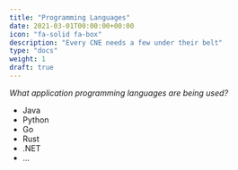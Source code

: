 ```yaml
---
title: "Programming Languages"
date: 2021-03-01T00:00:00+00:00
icon: "fa-solid fa-box"
description: "Every CNE needs a few under their belt"
type: "docs"
weight: 1
draft: true
---
```


_What application programming languages are being used?_

- Java
- Python
- Go
- Rust
- .NET
- ...
